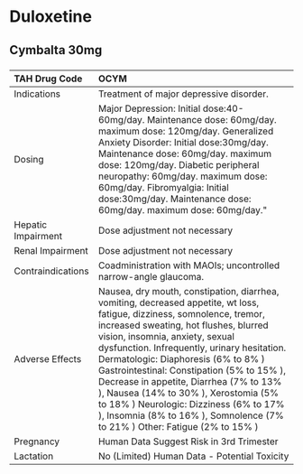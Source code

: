 # Duloxetine

## Cymbalta 30mg

##### 

| TAH Drug Code      | OCYM                                                                                                                                                                                                                                                                                                                                                                                                                                                                                                                                             |
|:-------------------|:-------------------------------------------------------------------------------------------------------------------------------------------------------------------------------------------------------------------------------------------------------------------------------------------------------------------------------------------------------------------------------------------------------------------------------------------------------------------------------------------------------------------------------------------------|
| Indications        | Treatment of major depressive disorder.                                                                                                                                                                                                                                                                                                                                                                                                                                                                                                          |
| Dosing             | Major Depression: Initial dose:40-60mg/day. Maintenance dose: 60mg/day. maximum dose: 120mg/day. Generalized Anxiety Disorder: Initial dose:30mg/day. Maintenance dose: 60mg/day. maximum dose: 120mg/day. Diabetic peripheral neuropathy: 60mg/day. maximum dose: 60mg/day. Fibromyalgia: Initial dose:30mg/day. Maintenance dose: 60mg/day. maximum dose: 60mg/day."                                                                                                                                                                           |
| Hepatic Impairment | Dose adjustment not necessary                                                                                                                                                                                                                                                                                                                                                                                                                                                                                                                    |
| Renal Impairment   | Dose adjustment not necessary                                                                                                                                                                                                                                                                                                                                                                                                                                                                                                                    |
| Contraindications  | Coadministration with MAOIs; uncontrolled narrow-angle glaucoma.                                                                                                                                                                                                                                                                                                                                                                                                                                                                                 |
| Adverse Effects    | Nausea, dry mouth, constipation, diarrhea, vomiting, decreased appetite, wt loss, fatigue, dizziness, somnolence, tremor, increased sweating, hot flushes, blurred vision, insomnia, anxiety, sexual dysfunction. Infrequently, urinary hesitation. Dermatologic: Diaphoresis (6% to 8% ) Gastrointestinal: Constipation (5% to 15% ), Decrease in appetite, Diarrhea (7% to 13% ), Nausea (14% to 30% ), Xerostomia (5% to 18% ) Neurologic: Dizziness (6% to 17% ), Insomnia (8% to 16% ), Somnolence (7% to 21% ) Other: Fatigue (2% to 15% ) |
| Pregnancy          | Human Data Suggest Risk in 3rd Trimester                                                                                                                                                                                                                                                                                                                                                                                                                                                                                                         |
| Lactation          | No (Limited) Human Data - Potential Toxicity                                                                                                                                                                                                                                                                                                                                                                                                                                                                                                     |

